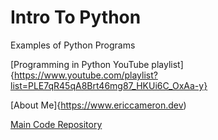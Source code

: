 # Intro To Python
Examples of Python Programs

[Programming in Python YouTube playlist]{https://www.youtube.com/playlist?list=PLE7qR45qA8Brt46mg87_HKUi6C_OxAa-y}

[About Me]{https://www.ericcameron.dev)

[Main Code Repository](https://github.com/profcameron/IntroToPython)
